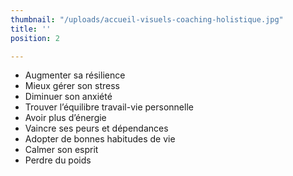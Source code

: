 ```yaml
---
thumbnail: "/uploads/accueil-visuels-coaching-holistique.jpg"
title: ''
position: 2

---
```

* Augmenter sa résilience
* Mieux gérer son stress
* Diminuer son anxiété
* Trouver l’équilibre travail-vie personnelle
* Avoir plus d’énergie
* Vaincre ses peurs et dépendances
* Adopter de bonnes habitudes de vie
* Calmer son esprit
* Perdre du poids